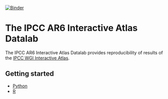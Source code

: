 
[![Binder](https://mybinder.org/badge_logo.svg)](https://mybinder.org/v2/gh/zequihg50/ipcc-datalab/HEAD?labpath=README.md)

# The IPCC AR6 Interactive Atlas Datalab

The IPCC AR6 Interactive Atlas Datalab provides reproducibility of results of the [IPCC WGI Interactive Atlas](https://interactive-atlas.ipcc.ch).

## Getting started

- [Python](notebooks/getting_started_python.ipynb)
- [R](notebooks/getting_started_R.ipynb)
